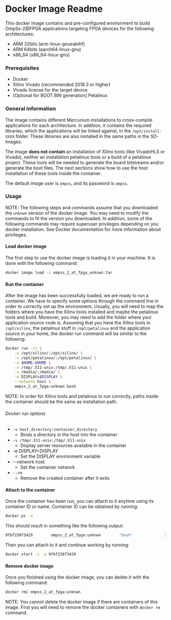 Docker Image Readme
===================

This docker image contains and pre-configured environment to build OmpSs-2@FPGA applications targeting FPGA devices for the following architectures:
 * ARM 32bits (arm-linux-gnueabihf)
 * ARM 64bits (aarch64-linux-gnu)
 * x86_64 (x86_64-linux-gnu)

### Prerequisites
 * Docker
 * Xilinx Vivado (recommended 2018.3 or higher)
 * Vivado license for the target device
 * [Optional for BOOT.BIN generation] Petalinux


### General information

The image contains different Mercurium installations to cross-compile applications for each architecture.
In addition, it contains the required libraries, which the applications will be linked against, in the `/opt/install-XXXX` folder.
These libraries are also installed in the same paths in the SD-Images.

The image **does not contain** an installation of Xilinx tools (like VivadoHLS or Vivado), neither an installation petalinux tools or a build of a petalinux project.
These tools will be needed to generate the board bitstreams and/or generate the boot files.
The next sections show how to use the host installation of these tools inside the container.

The default image user is `ompss`, and its password is `ompss`.

### Usage

NOTE: The following steps and commands assume that you downloaded the `unknwn` version of the docker image.
You may need to modify the commands to fit the version you downloaded.
In addition, some of the following commands may require superuser privileges depending on you docker installation.
See Docker documentation for more information about privileges.

#### Load docker image

The first step to use the docker image is loading it in your machine.
It is done with the following command:

```bash
docker image load -i ompss_2_at_fpga_unknwn.tar
```

#### Run the container

After the image has been successfully loaded, we are ready to run a container.
We have to specify some options through the command line in order to correctly set up the environment.
Usually, you will need to map the folders where you have the Xilinx tools installed and maybe the petalinux tools and build.
Moreover, you may need to add the folder where your application source code is.
Assuming that you have the Xilinx tools in `/opt/xilinx`, the petalinux stuff in `/opt/petalinux` and the application source in your home, the docker run command will be similar to the following:

```bash
docker run -it \
	-v /opt/xilinx/:/opt/xilinx/ \
	-v /opt/petalinux/:/opt/petalinux/ \
	-v $HOME:$HOME \
	-v /tmp/.X11-unix:/tmp/.X11-unix \
	-v /media/:/media/ \
	-e DISPLAY=$DISPLAY \
	--network host \
	ompss_2_at_fpga:unknwn bash
```

NOTE: In order for Xilinx tools and petalinux to run correctly, paths inside the container should be the same as installation path.

###### Docker run options

 * `-v host_directory:container_directory`
   * Binds a directory in the host into the container
 * `-v /tmp/.X11-unix:/tmp/.X11-unix`
   * Display server resources available in the container
 * -e DISPLAY=DISPLAY
   * Set the DISPLAY environment variable
 * --network host
   * Set the container network
 * `--rm`
   * Remove the created container after it exits

#### Attach to the container

Once the container has been run, you can attach to it anytime using its container ID or name.
Container ID can be obtained by running:

```bash
docker ps -a
```

This should result in something like the following output:

```bash
9fbf23073429        ompss_2_at_fpga:unknwn        "bash"              3 weeks ago         Exited (0)
```

Then you can attach to it and continue working by running:

```bash
docker start -i -a 9fbf23073429
```

#### Remove docker image

Once you finished using the docker image, you can delete it with the following command:

```bash
docker rmi ompss_2_at_fpga:unknwn
```

NOTE: You cannot delete the docker image if there are containers of this image.
First you will need to remove the docker containers with `docker rm` command.
